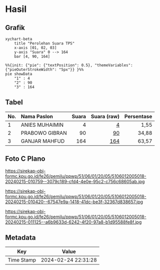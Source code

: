 # Hasil

## Grafik

```mermaid
xychart-beta
    title "Perolehan Suara TPS"
    x-axis [01, 02, 03]
    y-axis "Suara" 0 --> 164
    bar [4, 90, 164]
```

```mermaid
%%{init: {"pie": {"textPosition": 0.5}, "themeVariables": {"pieOuterStrokeWidth": "5px"}} }%%
pie showData
    "1" : 4
    "2" : 90
    "3" : 164
```

## Tabel

| No. | Nama Paslon    | Suara | Suara (raw) | Persentase |
|:--- |:-------------- | -----:| -----------:| ----------:|
| 1   | ANIES MUHAIMIN | 4     | [4][p-1]    | 1,55       |
| 2   | PRABOWO GIBRAN | 90    | [90][p-2]   | 34,88      |
| 3   | GANJAR MAHFUD  | 164   | [164][p-3]  | 63,57      |


[p-1]: https://github.com/gigit-pemilu/pemilu-2024-51-bali/blob/main/pilpres/hitung-suara/sub/51-bali/sub/06-bangli/sub/01-susut/sub/2005-sulahan/sub/018-tps/sub/paslon-1.txt
[p-2]: https://github.com/gigit-pemilu/pemilu-2024-51-bali/blob/main/pilpres/hitung-suara/sub/51-bali/sub/06-bangli/sub/01-susut/sub/2005-sulahan/sub/018-tps/sub/paslon-2.txt
[p-3]: https://github.com/gigit-pemilu/pemilu-2024-51-bali/blob/main/pilpres/hitung-suara/sub/51-bali/sub/06-bangli/sub/01-susut/sub/2005-sulahan/sub/018-tps/sub/paslon-3.txt

## Foto C Plano

https://sirekap-obj-formc.kpu.go.id/fe26/pemilu/ppwp/51/06/01/20/05/5106012005018-20240215-010759--3079c189-cfd4-4e0e-95c2-c756c68605ab.jpg

https://sirekap-obj-formc.kpu.go.id/fe26/pemilu/ppwp/51/06/01/20/05/5106012005018-20240215-010420--67547e9a-1418-41dc-be3f-32367d838657.jpg

https://sirekap-obj-formc.kpu.go.id/fe26/pemilu/ppwp/51/06/01/20/05/5106012005018-20240215-011125--a6b9633d-6242-4f20-97a8-b1d95588fe8f.jpg


## Metadata

| Key        | Value               |
| ---------- | ------------------- |
| Time Stamp | 2024-02-24 22:31:28 |



